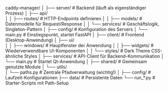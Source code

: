 caddy-manager/
│
├── server/                # Backend (läuft als eigenständiger Prozess)
│   ├── api/               
│   │   ├── routes/        # HTTP-Endpoints definieren
│   │   ├── models/        # Datenmodelle für Request/Response
│   │   └── services/      # Geschäftslogik, Singleton-Pattern
│   ├── config/            # Konfiguration des Servers
│   └── main.py            # Einstiegspunkt, startet FastAPI
│
├── client/                # Frontend (Desktop-Anwendung)
│   ├── ui/               
│   │   ├── windows/       # Hauptfenster der Anwendung
│   │   ├── widgets/       # Wiederverwendbare UI-Komponenten
│   │   └── styles/        # Dark Theme CSS-ähnliche Styles
│   ├── services/          # API-Client für Backend-Kommunikation
│   └── main.py            # Startet Qt-Anwendung
│
├── shared/                # Gemeinsam genutzte Module
│   └── utils/           
│       └── paths.py       # Zentrale Pfadverwaltung (wichtig!)
│
├── config/              # Laufzeit-Konfigurationen
├── data/                # Persistente Daten
└── run_*.py             # Starter-Scripts mit Path-Setup

